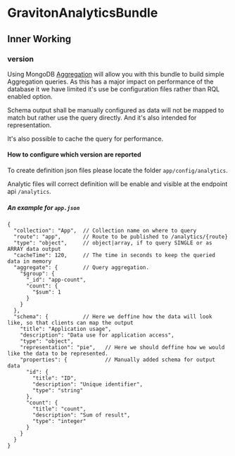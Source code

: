 # GravitonAnalyticsBundle

## Inner Working

### version
Using MongoDB [Aggregation](https://docs.mongodb.com/v3.0/applications/aggregation/) will allow you with this bundle to build simple Aggregation queries.
As this has a major impact on performance of the database it we have limited it's use be configuration files rather than RQL enabled option.

Schema output shall be manually configured as data will not be mapped to match but rather use the query directly. And it's also intended for representation.

It's also possible to cache the query for performance. 

#### How to configure which version are reported

To create definition json files please locate the folder `app/config/analytics`.
 
Analytic files will correct definition will be enable and visible at the endpoint api `/analytics`.

##### An example for `app.json`

```
{
  "collection": "App",  // Collection name on where to query
  "route": "app",       // Route to be published to /analytics/{route}
  "type": "object",     // object|array, if to query SINGLE or as ARRAY data output
  "cacheTime": 120,     // The time in seconds to keep the queried data in memory
  "aggregate": {        // Query aggregation.
    "$group": {
      "_id": "app-count",
      "count": {
        "$sum": 1
      }
    }
  },
  "schema": {           // Here we deffine how the data will look like, so that clients can map the output
    "title": "Application usage",
    "description": "Data use for application access",
    "type": "object",
    "representation": "pie",   // Here we should deffine how we would like the data to be represented. 
    "properties": {            // Manually added schema for output data
      "id": {
        "title": "ID",
        "description": "Unique identifier",
        "type": "string"
      },
      "count": {
        "title": "count",
        "description": "Sum of result",
        "type": "integer"
      }
    }
  }
}
```
